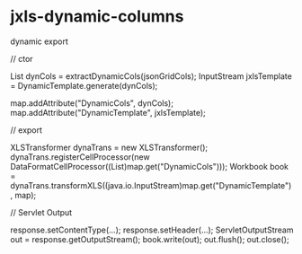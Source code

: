 # jxls-dynamic-columns
dynamic export

// ctor

List<DynamicColumnModel> dynCols = extractDynamicCols(jsonGridCols);
InputStream jxlsTemplate = DynamicTemplate.generate(dynCols);

map.addAttribute("DynamicCols", dynCols);
map.addAttribute("DynamicTemplate", jxlsTemplate);

// export

XLSTransformer dynaTrans = new XLSTransformer();
dynaTrans.registerCellProcessor(new DataFormatCellProcessor((List<DynamicColumnModel>)map.get("DynamicCols")));
Workbook book = dynaTrans.transformXLS((java.io.InputStream)map.get("DynamicTemplate"), map);

// Servlet Output

response.setContentType(...);
response.setHeader(...);
ServletOutputStream out = response.getOutputStream();
book.write(out);
out.flush();
out.close();
